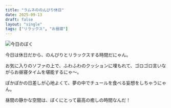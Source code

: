 ```yaml
---
title: "ラムネののんびり休日"
date: 2025-09-13
draft: false
layout: "single"
tags: ["リラックス", "お昼寝"]
---
```


![今日のぼく](/images/cat-2025-09-13T08-48-59.jpg)

今日は休日だから、のんびりとリラックスする時間だにゃん。

お気に入りのソファの上で、ふわふわのクッションに埋もれて、ゴロゴロ言いながらお昼寝タイムを堪能するにゃ〜。

ぽかぽかの日差しが心地よくて、夢の中でチュールを食べる妄想をしちゃうにゃん。

昼間の静かな空間は、ぼくにとって最高の癒しの時間なんだ！